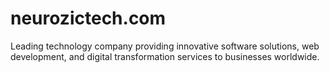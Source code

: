 # neurozictech.com
Leading technology company providing innovative software solutions, web development, and digital transformation services to businesses worldwide.
